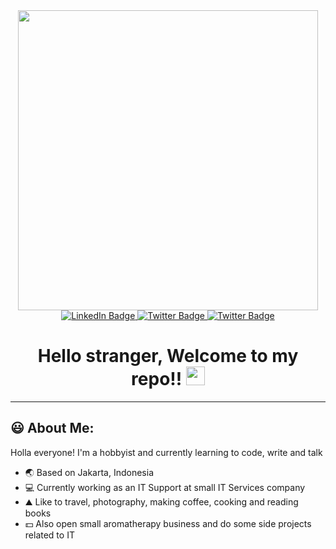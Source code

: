<div id="header" align="center">
  <img src="https://media.giphy.com/media/3ornk57KwDXf81rjWM/giphy.gif" width="480"/>
</div>
<div id="badges" align="center">
  <a href="https://www.linkedin.com/in/mfrais/" target="_blank" rel="noopener noreferrer">
  <img src="https://img.shields.io/badge/LinkedIn-blue?style=for-the-badge&logo=linkedin&logoColor=white" alt="LinkedIn Badge"/>
  </a>
  <a href="https://www.instagram.com/mf_rais/" target="_blank" rel="noopener noreferrer">
  <img src="https://img.shields.io/badge/Instagram-red?style=for-the-badge&logo=instagram&logoColor=white" alt="Twitter Badge"/>
  </a>
  <a href="https://twitter.com/MF_Rais" target="_blank" rel="noopener noreferrer">
  <img src="https://img.shields.io/badge/Twitter-blue?style=for-the-badge&logo=twitter&logoColor=white" alt="Twitter Badge"/>
  </a>
</div>
<div id="counter" align="center">
  <img src="https://komarev.com/ghpvc/?username=mfrais&style=for-the-badge&color=yellow&label=View+Counts" alt=""/>
</div>

<h1 align="center">
  Hello stranger, Welcome to my repo!! 
  <img src="https://raw.githubusercontent.com/MartinHeinz/MartinHeinz/master/wave.gif" width="30px">
</h1>

---
## :smiley: About Me:
Holla everyone! I'm a hobbyist and currently learning to code, write and talk
- :earth_asia: Based on Jakarta, Indonesia
- :computer: Currently working as an IT Support at small IT Services company
- :mountain: Like to travel, photography, making coffee, cooking and reading books
- :dollar: Also open small aromatherapy business and do some side projects related to IT